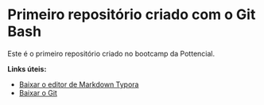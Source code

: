 # Primeiro repositório criado com o Git Bash
Este é o primeiro repositório criado no bootcamp da Pottencial.

**Links úteis:**

* [Baixar o editor de Markdown Typora](https://typora.io/)
* [Baixar o Git](https://git-scm.com/downloads)
